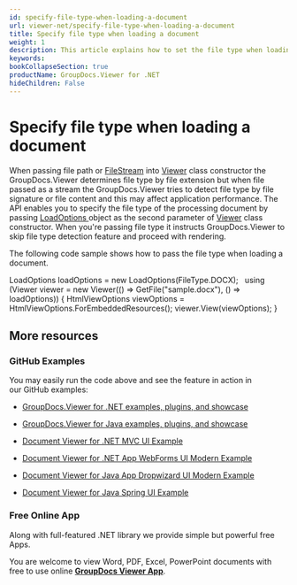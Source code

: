 ```yaml
---
id: specify-file-type-when-loading-a-document
url: viewer-net/specify-file-type-when-loading-a-document
title: Specify file type when loading a document
weight: 1
description: This article explains how to set the file type when loading a document with GroupDocs.Viewer within your .NET applications.
keywords: 
bookCollapseSection: true
productName: GroupDocs.Viewer for .NET
hideChildren: False
---
```


# Specify file type when loading a document

When passing file path or [FileStream](https://docs.microsoft.com/en-us/dotnet/api/system.io.filestream) into [Viewer](https://apireference-qa.groupdocs.com/viewer/net/groupdocs.viewer/viewer) class constructor the GroupDocs.Viewer determines file type by file extension but when file passed as a stream the GroupDocs.Viewer tries to detect file type by file signature or file content and this may affect application performance. The API enables you to specify the file type of the processing document by passing [LoadOptions ](https://apireference.groupdocs.com/viewer/net/groupdocs.viewer.options/loadoptions)object as the second parameter of [Viewer](https://apireference-qa.groupdocs.com/viewer/net/groupdocs.viewer/viewer) class constructor. When you're passing file type it instructs GroupDocs.Viewer to skip file type detection feature and proceed with rendering.

The following code sample shows how to pass the file type when loading a document.

LoadOptions loadOptions = new LoadOptions(FileType.DOCX);
 
using (Viewer viewer = new Viewer(() => GetFile("sample.docx"), () => loadOptions))
{
    HtmlViewOptions viewOptions = HtmlViewOptions.ForEmbeddedResources();
    viewer.View(viewOptions);
}            

## More resources

### GitHub Examples

You may easily run the code above and see the feature in action in our GitHub examples:

*   [GroupDocs.Viewer for .NET examples, plugins, and showcase](https://github.com/groupdocs-viewer/GroupDocs.Viewer-for-.NET)
    
*   [GroupDocs.Viewer for Java examples, plugins, and showcase](https://github.com/groupdocs-viewer/GroupDocs.Viewer-for-Java)
    
*   [Document Viewer for .NET MVC UI Example](https://github.com/groupdocs-viewer/GroupDocs.Viewer-for-.NET-MVC) 
    
*   [Document Viewer for .NET App WebForms UI Modern Example](https://github.com/groupdocs-viewer/GroupDocs.Viewer-for-.NET-WebForms)
    
*   [Document Viewer for Java App Dropwizard UI Modern Example](https://github.com/groupdocs-viewer/GroupDocs.Viewer-for-Java-Dropwizard)
    
*   [Document Viewer for Java Spring UI Example](https://github.com/groupdocs-viewer/GroupDocs.Viewer-for-Java-Spring)
    

### Free Online App

Along with full-featured .NET library we provide simple but powerful free Apps.

You are welcome to view Word, PDF, Excel, PowerPoint documents with free to use online **[GroupDocs Viewer App](https://products.groupdocs.app/viewer)**.

